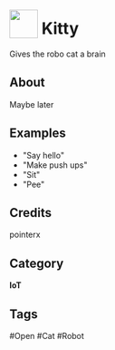 # <img src="https://raw.githack.com/FortAwesome/Font-Awesome/master/svgs/solid/paw.svg" card_color="#FEE255" width="50" height="50" style="vertical-align:bottom"/> Kitty
Gives the robo cat a brain

## About
Maybe later

## Examples
* "Say hello"
* "Make push ups"
* "Sit"
* "Pee"

## Credits
pointerx

## Category
**IoT**

## Tags
#Open
#Cat
#Robot

